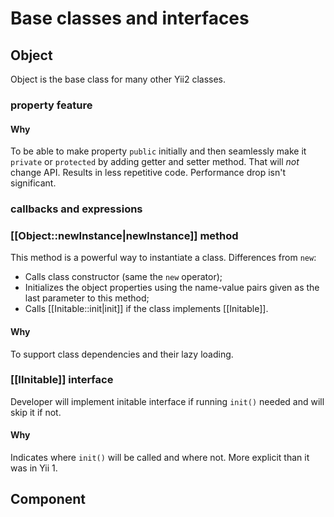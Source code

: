 Base classes and interfaces
===========================

Object
------

Object is the base class for many other Yii2 classes.

### property feature

#### Why

To be able to make property `public` initially and then seamlessly make it
`private` or `protected` by adding getter and setter method. That will *not*
change API. Results in less repetitive code. Performance drop isn't significant.

### callbacks and expressions

### [[Object::newInstance|newInstance]] method

This method is a powerful way to instantiate a class. Differences from `new`:

- Calls class constructor (same the `new` operator);
- Initializes the object properties using the name-value pairs given as the
  last parameter to this method;
- Calls [[Initable::init|init]] if the class implements [[Initable]].

#### Why

To support class dependencies and their lazy loading.

### [[IInitable]] interface

Developer will implement initable interface if running `init()` needed and will
skip it if not.

#### Why

Indicates where `init()` will be called and where not. More explicit than it was
in Yii 1.

Component
---------

